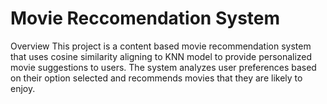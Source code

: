 # Movie Reccomendation System

Overview
This project is a content based movie recommendation system that uses cosine similarity aligning to KNN model to provide personalized movie suggestions to users. The system analyzes user preferences based on their option selected  and recommends movies that they are likely to enjoy.


